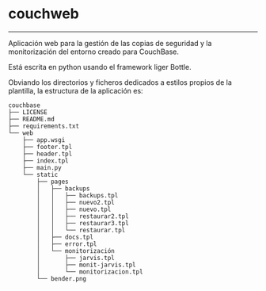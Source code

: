 # couchweb
***
Aplicación web para la gestión de las copias de seguridad y la monitorización del entorno creado para CouchBase.

Está escrita en python usando el framework liger Bottle.

Obviando los directorios y ficheros dedicados a estilos propios de la plantilla, la estructura de la aplicación es:

	couchbase
	├── LICENSE
	├── README.md
	├── requirements.txt
	└── web
		├── app.wsgi
		├── footer.tpl
		├── header.tpl
		├── index.tpl
		├── main.py
		└── static
			├── pages
			│	├── backups
			│	│	├── backups.tpl
			│	│	├── nuevo2.tpl
			│	│	├── nuevo.tpl
			│	│	├── restaurar2.tpl
			│	│	├── restaurar3.tpl
			│	│	└── restaurar.tpl
			│	├── docs.tpl
			│	├── error.tpl
			│	└── monitorización
			│		├── jarvis.tpl
			│		├── monit-jarvis.tpl
			│		└── monitorizacion.tpl
			└── bender.png


